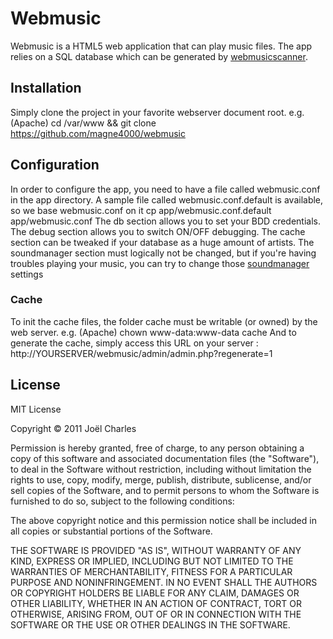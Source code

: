 Webmusic
========
Webmusic is a HTML5 web application that can play music files.
The app relies on a SQL database which can be generated by [webmusicscanner](https://github.com/magne4000/webmusicscanner).

Installation
------------

Simply clone the project in your favorite webserver document root.
e.g. (Apache)
    cd /var/www && git clone https://github.com/magne4000/webmusic

Configuration
-------------

In order to configure the app, you need to have a file called webmusic.conf in the app directory.
A sample file called webmusic.conf.default is available, so we base webmusic.conf on it
    cp app/webmusic.conf.default app/webmusic.conf
The db section allows you to set your BDD credentials.
The debug section allows you to switch ON/OFF debugging.
The cache section can be tweaked if your database as a huge amount of artists.
The soundmanager section must logically not be changed, but if you're having troubles playing your music, you can try to change those [soundmanager](http://www.schillmania.com/projects/soundmanager2/doc/) settings 

### Cache

To init the cache files, the folder cache must be writable (or owned) by the web server.
e.g. (Apache)
    chown www-data:www-data cache
And to generate the cache, simply access this URL on your server : http://YOURSERVER/webmusic/admin/admin.php?regenerate=1

License
-------
MIT License

Copyright © 2011 Joël Charles

Permission is hereby granted, free of charge, to any person obtaining a copy of
this software and associated documentation files (the "Software"), to deal in
the Software without restriction, including without limitation the rights to
use, copy, modify, merge, publish, distribute, sublicense, and/or sell copies
of the Software, and to permit persons to whom the Software is furnished to do
so, subject to the following conditions:

The above copyright notice and this permission notice shall be included in all
copies or substantial portions of the Software.

THE SOFTWARE IS PROVIDED "AS IS", WITHOUT WARRANTY OF ANY KIND, EXPRESS OR
IMPLIED, INCLUDING BUT NOT LIMITED TO THE WARRANTIES OF MERCHANTABILITY,
FITNESS FOR A PARTICULAR PURPOSE AND NONINFRINGEMENT. IN NO EVENT SHALL THE
AUTHORS OR COPYRIGHT HOLDERS BE LIABLE FOR ANY CLAIM, DAMAGES OR OTHER
LIABILITY, WHETHER IN AN ACTION OF CONTRACT, TORT OR OTHERWISE, ARISING FROM,
OUT OF OR IN CONNECTION WITH THE SOFTWARE OR THE USE OR OTHER DEALINGS IN THE
SOFTWARE.